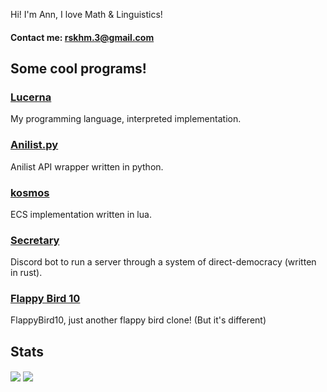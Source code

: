 Hi! I'm Ann, I love Math & Linguistics!

#### Contact me: rskhm.3@gmail.com

## Some cool programs!
### [Lucerna](https://github.com/xxxAnn/Lucerna)
My programming language, interpreted implementation.
### [Anilist.py](https://github.com/xxxAnn/anilist.py)
Anilist API wrapper written in python.
### [kosmos](https://github.com/xxxAnn/kosmos)
ECS implementation written in lua.
### [Secretary](https://github.com/xxxAnn/Secretary)
Discord bot to run a server through a system of direct-democracy (written in rust).
### [Flappy Bird 10](https://github.com/xxxAnn/FlappyBird10)
FlappyBird10, just another flappy bird clone! (But it's different)

## Stats
<img align="center" src="https://github-readme-stats.vercel.app/api?username=xxxAnn&theme=tokyonight&&langs_count=10">
<img align="center" src="https://github-readme-stats.vercel.app/api/top-langs/?username=xxxAnn&theme=tokyonight&&langs_count=10">

